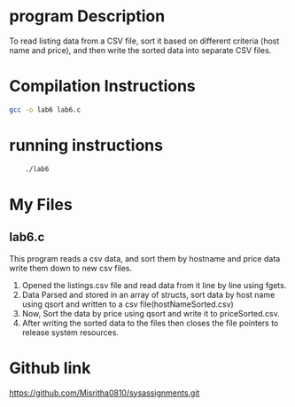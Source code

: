 # program Description 

   To read listing data from a CSV file, sort it based on different criteria (host name and price), and then write the sorted data into separate CSV files.

# Compilation Instructions
```bash
gcc -o lab6 lab6.c 
```

# running instructions 

```bash
    ./lab6
```

# My Files
## lab6.c

This program reads a csv data, and sort them by hostname and price data write them down to new csv files.

   1. Opened the listings.csv file and read data from it line by line using fgets.
   2. Data Parsed and stored in an array of structs, sort data by host name using qsort and written to a csv file(hostNameSorted.csv)
   3. Now, Sort the data by price using qsort and write it to priceSorted.csv.
   4. After writing the sorted data to the files then closes the file pointers to release system resources.


# Github link
https://github.com/Misritha0810/sysassignments.git